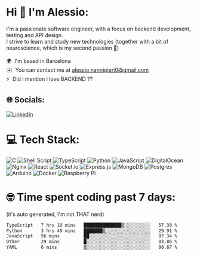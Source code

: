# Hi 👋 I'm Alessio:
I'm a passionate software engineer, with a focus on backend development, testing and API design. <br> I strive to learn and study new technologies (together with a bit of neuroscience, which is my second passion 🧠)<br><br> 🌍  I'm based in Barcelona<br> ✉️  You can contact me at [alessio.nannipieri0@gmail.com](mailto:alessio.nannipieri0@gmail.com)<br> ⚡  Did i mention i love BACKEND ??


## 🌐 Socials:
[![LinkedIn](https://img.shields.io/badge/LinkedIn-%230077B5.svg?logo=linkedin&logoColor=white)](https://linkedin.com/in/alessio-nannipieri/) 

# 💻 Tech Stack:
![C](https://img.shields.io/badge/c-%2300599C.svg?style=flat&logo=c&logoColor=white) ![Shell Script](https://img.shields.io/badge/shell_script-%23121011.svg?style=flat&logo=gnu-bash&logoColor=white) ![TypeScript](https://img.shields.io/badge/typescript-%23007ACC.svg?style=flat&logo=typescript&logoColor=white) ![Python](https://img.shields.io/badge/python-3670A0?style=flat&logo=python&logoColor=ffdd54) ![JavaScript](https://img.shields.io/badge/javascript-%23323330.svg?style=flat&logo=javascript&logoColor=%23F7DF1E) ![DigitalOcean](https://img.shields.io/badge/DigitalOcean-%230167ff.svg?style=flat&logo=digitalOcean&logoColor=white) ![Nginx](https://img.shields.io/badge/nginx-%23009639.svg?style=flat&logo=nginx&logoColor=white) ![React](https://img.shields.io/badge/react-%2320232a.svg?style=flat&logo=react&logoColor=%2361DAFB) ![Socket.io](https://img.shields.io/badge/Socket.io-black?style=flat&logo=socket.io&badgeColor=010101) ![Express.js](https://img.shields.io/badge/express.js-%23404d59.svg?style=flat&logo=express&logoColor=%2361DAFB) ![MongoDB](https://img.shields.io/badge/MongoDB-%234ea94b.svg?style=flat&logo=mongodb&logoColor=white) ![Postgres](https://img.shields.io/badge/postgres-%23316192.svg?style=flat&logo=postgresql&logoColor=white) ![Arduino](https://img.shields.io/badge/-Arduino-00979D?style=flat&logo=Arduino&logoColor=white) ![Docker](https://img.shields.io/badge/docker-%230db7ed.svg?style=flat&logo=docker&logoColor=white) ![Raspberry Pi](https://img.shields.io/badge/-RaspberryPi-C51A4A?style=flat&logo=Raspberry-Pi)

# 🤓 Time spent coding past 7 days:
(it's auto generated, I'm not THAT nerd)
<!--START_SECTION:waka-->

```txt
TypeScript   7 hrs 19 mins   ██████████████▒░░░░░░░░░░   57.30 %
Python       3 hrs 49 mins   ███████▒░░░░░░░░░░░░░░░░░   29.91 %
JavaScript   56 mins         ██░░░░░░░░░░░░░░░░░░░░░░░   07.34 %
Other        29 mins         █░░░░░░░░░░░░░░░░░░░░░░░░   03.86 %
YAML         6 mins          ▒░░░░░░░░░░░░░░░░░░░░░░░░   00.87 %
```

<!--END_SECTION:waka-->
